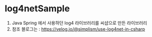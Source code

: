 # log4netSample

1. Java Spring 에서 사용하던 log4 라이브러리를 씨샵으로 만든 라이브러리
1. 참조 블로그는 : https://velog.io/@simplism/use-log4net-in-csharp
